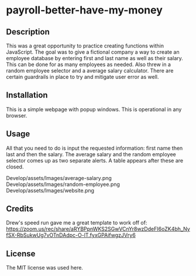 # payroll-better-have-my-money

## Description

This was a great opportunity to practice creating functions within JavaScript. The goal was to give a fictional company a way to create an employee database by entering first and last name as well as their salary. This can be done for as many employees as needed. Also threw in a random employee selector and a average salary calculator. There are certain guardrails in place to try and mitigate user error as well.

## Installation

This is a simple webpage with popup windows. This is operational in any browser.

## Usage

All that you need to do is input the requested information: first name then last and then the salary. The average salary and the random employee selector comes up as two separate alerts. A table appears after these are closed.

Develop/assets/Images/average-salary.png
Develop/assets/Images/random-employee.png
Develop/assets/Images/website.png

## Credits

Drew's speed run gave me a great template to work off of: https://zoom.us/rec/share/aRYBPpnWKS2SGwVCnYr8wzDdeFI6oZK4bh_NyfSX-RbSukwUg7vOTnDAdpc-O-lT.fyxGPAifwgzJVry6

## License

The MIT license was used here.